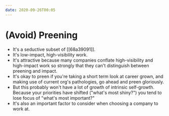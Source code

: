 ```yaml
---
date: 2020-09-26T00:05
---
```


# (Avoid) Preening

- It's a seductive subset of [[68a39091]].
- It's low-impact, high-visibility work. 
- It's attractive because many companies conflate high-visibility and high-impact work so strongly that they can't distinguish between preening and impact.
- It's okay to preen if you're taking a short term look at career grown, and making use of current org's pathologies, go ahead and preen gloriously.
- But this probably won't have a lot of growth of intrinsic self-growth. Because your priorities have shifted ("what's most shiny?") you tend to lose focus of "what's most important?"
- It's also an important factor to consider when choosing a company to work at.

